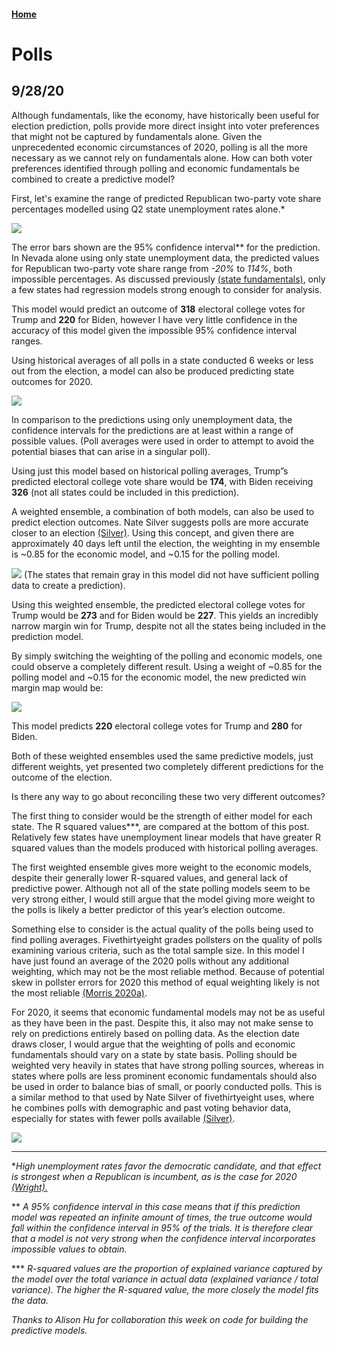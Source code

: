 #### [Home](https://cassidybargell.github.io/election_analytics/)

# Polls
## 9/28/20

Although fundamentals, like the economy, have historically been useful for election prediction, polls provide more direct insight into voter preferences that might not be captured by fundamentals alone. Given the unprecedented economic circumstances of 2020, polling is all the more necessary as we cannot rely on fundamentals alone. How can both voter preferences identified through polling and economic fundamentals be combined to create a predictive model?

First, let's examine the range of predicted Republican two-party vote share percentages modelled using Q2 state unemployment rates alone.* 

![](../figures/hist_unemploystate_lm.png)

The error bars shown are the 95% confidence interval** for the prediction. In Nevada alone using only state unemployment data, the predicted values for Republican two-party vote share range from *-20%* to *114%*, both impossible percentages. As discussed previously [(state fundamentals)](https://cassidybargell.github.io/election_analytics/posts/week_2.5.html), only a few states had regression models strong enough to consider for analysis. 

This model would predict an outcome of **318** electoral college votes for Trump and **220** for Biden, however I have very little confidence in the accuracy of this model given the impossible 95% confidence interval ranges. 

Using historical averages of all polls in a state conducted 6 weeks or less out from the election, a model can also be produced predicting state outcomes for 2020. 

![](../figures/hist_polling_lm.png)

In comparison to the predictions using only unemployment data, the confidence intervals for the predictions are at least within a range of possible values. (Poll averages were used in order to attempt to avoid the potential biases that can arise in a singular poll).

Using just this model based on historical polling averages, Trump”s predicted electoral college vote share would be **174**, with Biden receiving **326** (not all states could be included in this prediction). 

A weighted ensemble, a combination of both models, can also be used to predict election outcomes. Nate Silver suggests polls are more accurate closer to an election [(Silver)](https://fivethirtyeight.com/features/how-fivethirtyeights-2020-presidential-forecast-works-and-whats-different-because-of-covid-19/). Using this concept, and given there are approximately 40 days left until the election, the weighting in my ensemble is ~0.85 for the economic model, and ~0.15 for the polling model.

![](../figures/pollecon_weightedensemble_map.png)
(The states that remain gray in this model did not have sufficient polling data to create a prediction).

Using this weighted ensemble, the predicted electoral college votes for Trump would be **273** and for Biden would be **227**. This yields an incredibly narrow margin win for Trump, despite not all the states being included in the prediction model. 

By simply switching the weighting of the polling and economic models, one could observe a completely different result. Using a weight of ~0.85 for the polling model and ~0.15 for the economic model, the new predicted win margin map would be: 

![](../figures/pollecon_weightedensemble2_map.png)

This model predicts **220** electoral college votes for Trump and **280** for Biden.

Both of these weighted ensembles used the same predictive models, just different weights, yet presented two completely different predictions for the outcome of the election. 

Is there any way to go about reconciling these two very different outcomes? 

The first thing to consider would be the strength of either model for each state. The R squared values***, are compared at the bottom of this post. Relatively few states have unemployment linear models that have greater R squared values than the models produced with historical polling averages. 

The first weighted ensemble gives more weight to the economic models, despite their generally lower R-squared values, and general lack of predictive power. Although not all of the state polling models seem to be very strong either, I would still argue that the model giving more weight to the polls is likely a better predictor of this year’s election outcome.  

Something else to consider is the actual quality of the polls being used to find polling averages. Fivethirtyeight grades pollsters on the quality of polls examining various criteria, such as the total sample size. In this model I have just found an average of the 2020 polls without any additional weighting, which may not be the most reliable method. Because of potential skew in pollster errors for 2020 this method of equal weighting likely is not the most reliable [(Morris 2020a)](https://projects.economist.com/us-2020-forecast/president/how-this-works). 

For 2020, it seems that economic fundamental models may not be as useful as they have been in the past. Despite this, it also may not make sense to rely on predictions entirely based on polling data. As the election date draws closer, I would argue that the weighting of polls and economic fundamentals should vary on a state by state basis. Polling should be weighted very heavily in states that have strong polling sources, whereas in states where polls are less prominent economic fundamentals should also be used in order to balance bias of small, or poorly conducted polls. This is a similar method to that used by Nate Silver of fivethirtyeight uses, where he combines polls with demographic and past voting behavior data, especially for states with fewer polls available [(Silver)](https://fivethirtyeight.com/features/how-fivethirtyeights-2020-presidential-forecast-works-and-whats-different-because-of-covid-19/).

![](../figures/gt_rsq_wk3.png)

<hr>

**High unemployment rates favor the democratic candidate, and that effect is strongest when a Republican is incumbent, as is the case for 2020 [(Wright).](https://www-jstor-org.ezp-prod1.hul.harvard.edu/stable/23357704?seq=1#metadata_info_tab_contents)*

** *A 95% confidence interval in this case means that if this prediction model was repeated an infinite amount of times, the true outcome would fall within the confidence interval in 95% of the trials. It is therefore clear that a model is not very strong when the confidence interval incorporates impossible values to obtain.*

*** *R-squared values are the proportion of explained variance captured by the model over the total variance in actual data (explained variance / total variance). The higher the R-squared value, the more closely the model fits the data.* 

*Thanks to Alison Hu for collaboration this week on code for building the predictive models.*


